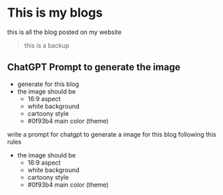 # This is my blogs

this is all the blog posted on my website

> this is a backup

## ChatGPT Prompt to generate the image

- generate for this blog
- the image should be
  - 16:9 aspect
  - white background
  - cartoony style
  - #0f93b4 main color (theme)

write a prompt for chatgpt to generate a image for this blog following this rules

- the image should be
  - 16:9 aspect
  - white background
  - cartoony style
  - #0f93b4 main color (theme)
